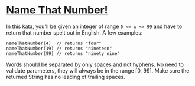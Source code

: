 # [Name That Number!](https://www.codewars.com/kata/name-that-number "https://www.codewars.com/kata/579ba41ce298a73aaa000255")

In this kata, you'll be given an integer of range `0 <= x <= 99` and have to return that number spelt out in English. A few examples:

```
nameThatNumber(4)  // returns "four"
nameThatNumber(19) // returns "nineteen"
nameThatNumber(99) // returns "ninety nine"
```

Words should be separated by only spaces and not hyphens. No need to validate parameters, they will always be in the range [0, 99]. Make sure the returned String has no leading of trailing spaces.
